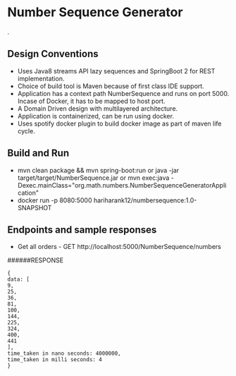 # Number Sequence Generator
.

## Design Conventions
* Uses Java8 streams API lazy sequences and SpringBoot 2 for REST implementation.
* Choice of build tool is Maven because of first class IDE support.
* Application has a context path NumberSequence and runs on port 5000. Incase of Docker, it has to be mapped to host port. 
* A Domain Driven design with multilayered architecture.
* Application is containerized, can be run using docker.
* Uses spotify docker plugin to build docker image as part of maven life cycle.

## Build and Run
* mvn clean package && mvn spring-boot:run or java -jar target/target/NumberSequence.jar or mvn exec:java -Dexec.mainClass="org.math.numbers.NumberSequenceGeneratorApplication"
* docker run -p 8080:5000 hariharank12/numbersequence:1.0-SNAPSHOT

## Endpoints and sample responses
* Get all orders - GET http://localhost:5000/NumberSequence/numbers

######RESPONSE
```
{
data: [
9,
25,
36,
81,
100,
144,
225,
324,
400,
441
],
time_taken in nano seconds: 4000000,
time_taken in milli seconds: 4
}
```

